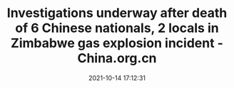---
"title": "Investigations underway after death of 6 Chinese nationals, 2 locals in Zimbabwe gas explosion incident - China.org.cn"
"date": "2021-10-14 17:12:31"
"feed_name": "GOOGLENEWSMINING"
"feed_website": "https://news.google.com/search?q=mining%2Bincident&hl=en-US&gl=US&ceid=US:en"
"feed_rss": "https://news.google.com/rss/search?q=mining%2Bincident&hl=en-US&gl=US&ceid=US:en"
"link": "http://www.china.org.cn/world/Off_the_Wire/2021-10/15/content_77810413.htm"
"source": "{'href': 'http://www.china.org.cn', 'title': 'China.org.cn'}"
"file": "_posts/2021-1-1-17c54c169ff7714a457b863ed0bba79a50b1cd08.md"
"accident": "1"
"drilling": "1"
"dead": "8"
"injured": "0"
"arrested": "0"
"place": "zimbabwe"
"where": "unknown site"
"causes": "explosion"
"place_uri": "http://en.wikipedia.org/wiki/Zimbabwe"
---